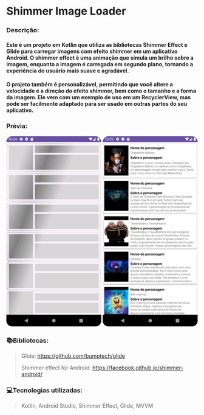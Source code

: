 # Shimmer Image Loader

### Descrição:
#### Este é um projeto em Kotlin que utiliza as bibliotecas Shimmer Effect e Glide para carregar imagens com efeito shimmer em um aplicativo Android. O shimmer effect é uma animação que simula um brilho sobre a imagem, enquanto a imagem é carregada em segundo plano, tornando a experiência do usuário mais suave e agradável.
#### O projeto também é personalizável, permitindo que você altere a velocidade e a direção do efeito shimmer, bem como o tamanho e a forma da imagem. Ele vem com um exemplo de uso em um RecyclerView, mas pode ser facilmente adaptado para ser usado em outras partes do seu aplicativo.


### Prévia: 
<div>
  <img src="https://github.com/Fells778/ShimmerEffectSample/blob/main/Screenshot_effect.png" width="250px"/>
  <img src="https://github.com/Fells778/ShimmerEffectSample/blob/main/Screenshot_after_effect.png" width="250px"/>
</div>


### 📚Bibliotecas:
> Glide: https://github.com/bumptech/glide
> 
> Shimmer effect for Android: https://facebook.github.io/shimmer-android/
   
### 💻Tecnologias utilizadas:
> Kotlin, Android Studio, Shimmer Effect, Glide, MVVM
